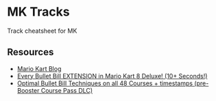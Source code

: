 # MK Tracks

Track cheatsheet for MK

## Resources

- [Mario Kart Blog](http://japan-mk.blog.jp/)
- [Every Bullet Bill EXTENSION in Mario Kart 8 Deluxe! (10+ Seconds!)](https://www.youtube.com/watch?v=AowEf4BWfhw)
- [Optimal Bullet Bill Techniques on all 48 Courses + timestamps (pre-Booster Course Pass DLC)](https://www.youtube.com/watch?v=w4DL-oyZbp0)